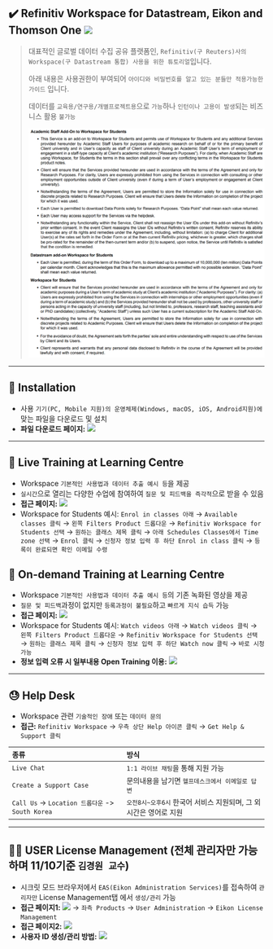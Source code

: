 ## ✔️ Refinitiv Workspace for Datastream, Eikon and Thomson One <a href="https://www.refinitiv.com/en" target="_blank"><img src="https://img.shields.io/badge/Refinitiv-Homepace-blue"/></a>

> 대표적인 글로벌 데이터 수집 공유 플랫폼인, `Refinitiv(구 Reuters)사의 Workspace(구 Datastream 통합) 사용을 위한 튜토리얼`입니다.
>
> 아래 내용은 사용권한이 부여되어 `아이디와 비밀번호를 알고 있는 분들만 적용가능한 가이드` 입니다.
>
> 데이터를 `교육용/연구용/개별프로젝트용`으로 `가능`하나 `인턴이나 고용이 발생`되는 비즈니스 활용 `불가능`
>
> <center><img src='Coverage.png' width='800'></center>

---

## :open_file_folder: Installation
- 사용 `기기(PC, Mobile 지원)의 운영체제(Windows, macOS, iOS, Android지원)에` 맞는 파일을 다운로드 및 설치
- **파일 다운로드 페이지:** <a href="https://www.refinitiv.com/en/products/refinitiv-workspace/download-workspace" target="_blank"><img src="https://img.shields.io/badge/Workspace-Download-blue"/></a>

---

## :book: Live Training at Learning Centre
- Workspace `기본적인 사용법과 데이터 추출 예시 등`을 제공
- `실시간`으로 열리는 다양한 수업에 참여하여 `질문 및 피드백을 즉각적`으로 받을 수 있음
- **접근 페이지:** <a href="https://www.refinitiv.com/en/learning-centre" target="_blank"><img src="https://img.shields.io/badge/Learning Centre-FF0000"/></a>
- Workspace for Students 예시: `Enrol in classes 아래` $\rightarrow$ `Available classes 클릭` $\rightarrow$ `왼쪽 Filters Product 드롭다운` $\rightarrow$ `Refinitiv Workspace for Students 선택` $\rightarrow$ `원하는 클래스 제목 클릭` $\rightarrow$ `아래 Schedules Classes에서 Time zone 선택` $\rightarrow$ `Enrol 클릭` $\rightarrow$ `신청자 정보 입력 후 하단 Enrol in class 클릭` $\rightarrow$ `등록이 완료되면 확인 이메일 수령`

## :book: On-demand Training at Learning Centre
- Workspace `기본적인 사용법과 데이터 추출 예시 등`의 기존 녹화된 영상을 제공
- `질문 및 피드백`과정이 없지만 `등록과정이 불필요`하고 `빠르게 지식 습득` 가능
- **접근 페이지:** <a href="https://www.refinitiv.com/en/learning-centre" target="_blank"><img src="https://img.shields.io/badge/Learning Centre-FF0000"/></a>
- Workspace for Students 예시: `Watch videos 아래` $\rightarrow$ `Watch videos 클릭` $\rightarrow$ `왼쪽 Filters Product 드롭다운` $\rightarrow$ `Refinitiv Workspace for Students 선택` $\rightarrow$ `원하는 클래스 제목 클릭` $\rightarrow$ `신청자 정보 입력 후 하단 Watch now 클릭` $\rightarrow$ `바로 시청 가능`
- **정보 입력 오류 시 일부내용 Open Training 이용:** <a href="https://training.refinitiv.com/portal/product.php?pid=147" target="_blank"><img src="https://img.shields.io/badge/Open Training-FF0000"/></a>

---

## :sweat: Help Desk
- Workspace 관련 `기술적인 장애` 또는 `데이터 문의`
- **접근:** `Refinitiv Workspace` $\rightarrow$ `우측 상단 Help 아이콘 클릭` $\rightarrow$ `Get Help & Support 클릭`

| **종류** | **방식** |
|:---|:---|
| `Live Chat` | `1:1 라이브 채팅`을 통해 지원 가능 |
| `Create a Support Case` | 문의내용을 남기면 `헬프데스크에서 이메일로 답변` |
| `Call Us` -> `Location 드롭다운` -> `South Korea` | `오전8시~오후6시` 한국어 서비스 지원되며, 그 외 시간은 영어로 지원 |

---

## :guardsman: USER License Management (전체 관리자만 가능하며 11/10기준 `김경원 교수`)

- 시크릿 모드 브라우저에서 `EAS(Eikon Administration Services)`를 접속하여 `관리자만` License Management탭 에서 `생성/관리` 가능
- **접근 페이지1:** <a href="https://my.refinitiv.com/content/mytr/en/signin.html" target="_blank"><img src="https://img.shields.io/badge/ESA My Refinitiv-red"/></a> $\rightarrow$ `좌측 Products` $\rightarrow$ `User Administration` $\rightarrow$ `Eikon License Management`
- **접근 페이지2:** <a href="https://emea1.admin.cp.thomsonreuters.com/eas/Home/Content/ELMLicensesSubscription" target="_blank"><img src="https://img.shields.io/badge/Refinitiv EIKON-red"/></a>
- **사용자 ID 생성/관리 방법:** <a href="https://my.refinitiv.com/content/mytr/en/policies/training-portal/videoarticle.v5099.html" target="_blank"><img src="https://img.shields.io/badge/License Management Tutorial-red"/></a>
